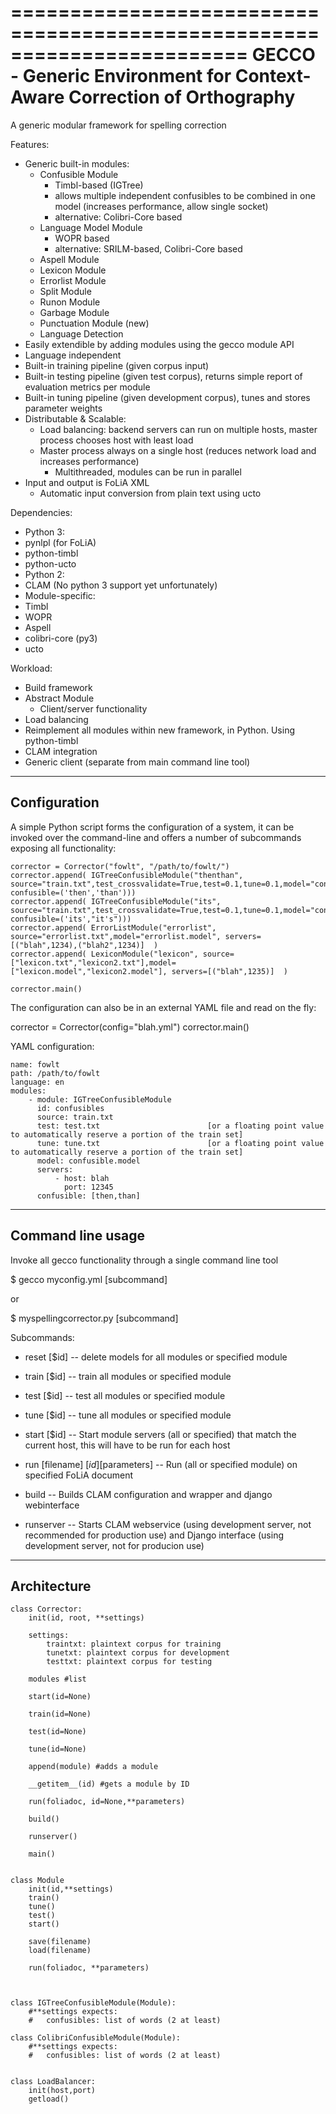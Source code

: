 ========================================================================
GECCO - Generic Environment for Context-Aware Correction of Orthography
=======================================================================

A generic modular framework for spelling correction

Features:
 - Generic built-in modules:
    - Confusible Module
        - Timbl-based (IGTree)
        - allows multiple independent confusibles to be combined in one model (increases performance, allow single socket)
        - alternative: Colibri-Core based
    - Language Model Module
        - WOPR based
        - alternative: SRILM-based, Colibri-Core based
    - Aspell Module
    - Lexicon Module
    - Errorlist Module
    - Split Module
    - Runon Module
    - Garbage Module
    - Punctuation Module (new)
    - Language Detection
 - Easily extendible by adding modules using the gecco module API
 - Language independent
 - Built-in training pipeline (given corpus input)
 - Built-in testing pipeline (given test corpus), returns simple report of
   evaluation metrics per module
 - Built-in tuning pipeline (given development corpus), tunes and stores parameter
   weights
 - Distributable & Scalable:
    - Load balancing: backend servers can run on multiple hosts, master process chooses host
        with least load
    - Master process always on a single host (reduces network load and increases performance)
        - Multithreaded, modules can be run in parallel
 - Input and output is FoLiA XML
     - Automatic input conversion from plain text using ucto
   
Dependencies:
 - Python 3:
  - pynlpl (for FoLiA)
  - python-timbl
  - python-ucto
 - Python 2:
  - CLAM (No python 3 support yet unfortunately)
 - Module-specific:
  - Timbl
  - WOPR
  - Aspell
  - colibri-core (py3)
 - ucto

Workload:
 - Build framework
 - Abstract Module
   - Client/server functionality
 - Load balancing
 - Reimplement all modules within new framework, in Python. Using python-timbl
 - CLAM integration
 - Generic client (separate from main command line tool)


----------------
 Configuration
----------------

A simple Python script forms the configuration of a system, it can be invoked over the command-line and offers a number of subcommands exposing all functionality:

	corrector = Corrector("fowlt", "/path/to/fowlt/")
	corrector.append( IGTreeConfusibleModule("thenthan", source="train.txt",test_crossvalidate=True,test=0.1,tune=0.1,model="confusibles.model", confusible=('then','than')))
	corrector.append( IGTreeConfusibleModule("its", source="train.txt",test_crossvalidate=True,test=0.1,tune=0.1,model="confusibles.model", confusible=('its',"it's")))
	corrector.append( ErrorListModule("errorlist", source="errorlist.txt",model="errorlist.model", servers=[("blah",1234),("blah2",1234)]  )
	corrector.append( LexiconModule("lexicon", source=["lexicon.txt","lexicon2.txt"],model=["lexicon.model","lexicon2.model"], servers=[("blah",1235)]  )

	corrector.main()

The configuration can also be in an external YAML file and read on the fly:

 corrector = Corrector(config="blah.yml")
 corrector.main()


YAML configuration:

    name: fowlt
    path: /path/to/fowlt
    language: en
    modules:
        - module: IGTreeConfusibleModule
          id: confusibles
          source: train.txt
          test: test.txt                        [or a floating point value to automatically reserve a portion of the train set]
          tune: tune.txt                        [or a floating point value to automatically reserve a portion of the train set]
          model: confusible.model
          servers:
              - host: blah
                port: 12345
          confusible: [then,than]

---------------------
Command line usage
---------------------

Invoke all gecco functionality through a single command line tool

 $ gecco myconfig.yml [subcommand] 

or 

 $ myspellingcorrector.py [subcommand]


Subcommands:

 * reset [$id] -- delete models for all modules or specified module
 * train [$id] -- train all modules or specified module
 * test [$id] -- test all modules or specified module
 * tune [$id] -- tune all modules or specified module

 * start [$id] -- Start module servers (all or specified) that match the
    current host, this will have to be run for each host 

 * run [filename] [$id] [$parameters] -- Run (all or specified module) on specified FoLiA document
 
 * build -- Builds CLAM configuration and wrapper and django webinterface
 * runserver -- Starts CLAM webservice (using development server, not
   recommended for production use) and Django interface (using development
   server, not for producion use)

---------------
Architecture
---------------

    class Corrector:
        init(id, root, **settings)

        settings:
            traintxt: plaintext corpus for training
            tunetxt: plaintext corpus for development
            testtxt: plaintext corpus for testing

        modules #list

        start(id=None) 

        train(id=None) 

        test(id=None)

        tune(id=None)

        append(module) #adds a module

        __getitem__(id) #gets a module by ID

        run(foliadoc, id=None,**parameters)

        build()

        runserver()

        main()


    class Module
        init(id,**settings)
        train()
        tune()
        test()
        start()

        save(filename)
        load(filename)

        run(foliadoc, **parameters)



    class IGTreeConfusibleModule(Module):
        #**settings expects:
        #	confusibles: list of words (2 at least)
        
    class ColibriConfusibleModule(Module):
        #**settings expects:
        #	confusibles: list of words (2 at least)


    class LoadBalancer:
        init(host,port)
        getload()
        

	



